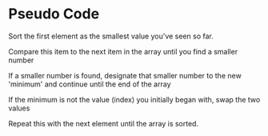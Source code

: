 <h1> Pseudo Code </h1>
<p>Sort the first element as the smallest value you've seen so far.</p>
<p>Compare this item to the next item in the array until you find a smaller number</p>
<p>If a smaller number is found, designate that smaller number to the new 'minimum' and continue until the end of the array</p>
<p>If the minimum is not the value (index) you initially began with, swap the two values</p>
<p>Repeat this with the next element until the array is sorted.</p>
